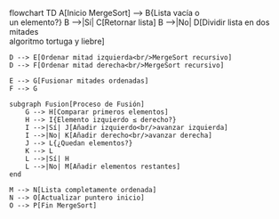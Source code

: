 flowchart TD
    A[Inicio MergeSort] --> B{Lista vacía o<br/>un elemento?}
    B -->|Sí| C[Retornar lista]
    B -->|No| D[Dividir lista en dos mitades<br/>algoritmo tortuga y liebre]
    
    D --> E[Ordenar mitad izquierda<br/>MergeSort recursivo]
    D --> F[Ordenar mitad derecha<br/>MergeSort recursivo]
    
    E --> G[Fusionar mitades ordenadas]
    F --> G
    
    subgraph Fusion[Proceso de Fusión]
        G --> H[Comparar primeros elementos]
        H --> I{Elemento izquierdo ≤ derecho?}
        I -->|Sí| J[Añadir izquierdo<br/>avanzar izquierda]
        I -->|No| K[Añadir derecho<br/>avanzar derecha]
        J --> L{¿Quedan elementos?}
        K --> L
        L -->|Sí| H
        L -->|No| M[Añadir elementos restantes]
    end
    
    M --> N[Lista completamente ordenada]
    N --> O[Actualizar puntero inicio]
    O --> P[Fin MergeSort]